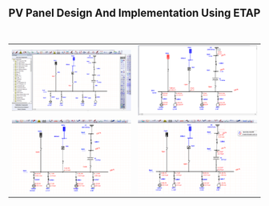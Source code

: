 
<h2 align="center">PV Panel Design And Implementation Using ETAP</h2>

<html>
<body>
<table width="100%">
  <tr>
  <td width="50%"><img src="https://github.com/asibhossain/PV-panel-design-and-implementation-using-ETAP/blob/main/Single%20Line%20Diagram.png" alt="BLANK" width="100%" height="30%"></td>
  <td width="50%"><img src="https://github.com/asibhossain/PV-panel-design-and-implementation-using-ETAP/blob/main/PV1%20Load%20Flow%20Calculation.png" alt="BLANK" width="100%" height="30%"></td>
  </tr>
  <br>
  <tr>
  <td width="50%"><img src="https://github.com/asibhossain/PV-panel-design-and-implementation-using-ETAP/blob/main/PV2%20Load%20Flow%20Calculation.png" alt="BLANK" width="100%" height="30%"></td>
  <td width="50%"><img src="https://github.com/asibhossain/PV-panel-design-and-implementation-using-ETAP/blob/main/Power%20Grid%20Load%20Flow%20Calculation.png" alt="BLANK" width="100%" height="30%"></td>
  </tr>
  
</table>
</body>
</html>
